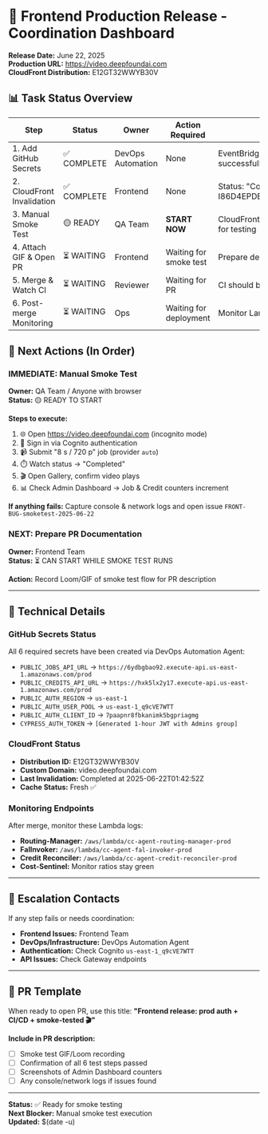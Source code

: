 # 🚀 Frontend Production Release - Coordination Dashboard

**Release Date:** June 22, 2025  
**Production URL:** https://video.deepfoundai.com  
**CloudFront Distribution:** E12GT32WWYB30V  

## 📊 Task Status Overview

| Step | Status | Owner | Action Required | Notes |
|------|--------|-------|----------------|--------|
| 1. Add GitHub Secrets | ✅ COMPLETE | DevOps Automation | None | EventBridge request processed successfully |
| 2. CloudFront Invalidation | ✅ COMPLETE | Frontend | None | Status: "Completed" (ID: I86D4EPDE3361L2URN8FC8F4IP) |
| 3. Manual Smoke Test | 🟡 READY | QA Team | **START NOW** | CloudFront cache cleared, ready for testing |
| 4. Attach GIF & Open PR | ⏳ WAITING | Frontend | Waiting for smoke test | Prepare demo recording |
| 5. Merge & Watch CI | ⏳ WAITING | Reviewer | Waiting for PR | CI should be green with secrets |
| 6. Post-merge Monitoring | ⏳ WAITING | Ops | Waiting for deployment | Monitor Lambda logs |

## 🎯 Next Actions (In Order)

### IMMEDIATE: Manual Smoke Test
**Owner:** QA Team / Anyone with browser  
**Status:** 🟡 READY TO START

**Steps to execute:**
1. 🌐 Open https://video.deepfoundai.com (incognito mode)
2. 🔐 Sign in via Cognito authentication
3. 📹 Submit "8 s / 720 p" job (provider `auto`)
4. ⏱️ Watch status → "Completed"
5. 🎬 Open Gallery, confirm video plays
6. 📊 Check Admin Dashboard → Job & Credit counters increment

**If anything fails:** Capture console & network logs and open issue `FRONT-BUG-smoketest-2025-06-22`

### NEXT: Prepare PR Documentation
**Owner:** Frontend Team  
**Status:** ⏳ CAN START WHILE SMOKE TEST RUNS

**Action:** Record Loom/GIF of smoke test flow for PR description

---

## 🔧 Technical Details

### GitHub Secrets Status
All 6 required secrets have been created via DevOps Automation Agent:
- `PUBLIC_JOBS_API_URL` → `https://6ydbgbao92.execute-api.us-east-1.amazonaws.com/prod`
- `PUBLIC_CREDITS_API_URL` → `https://hxk5lx2y17.execute-api.us-east-1.amazonaws.com/prod`
- `PUBLIC_AUTH_REGION` → `us-east-1`
- `PUBLIC_AUTH_USER_POOL` → `us-east-1_q9cVE7WTT`
- `PUBLIC_AUTH_CLIENT_ID` → `7paapnr8fbkanimk5bgpriagmg`
- `CYPRESS_AUTH_TOKEN` → `[Generated 1-hour JWT with Admins group]`

### CloudFront Status
- **Distribution ID:** E12GT32WWYB30V
- **Custom Domain:** video.deepfoundai.com
- **Last Invalidation:** Completed at 2025-06-22T01:42:52Z
- **Cache Status:** Fresh ✅

### Monitoring Endpoints
After merge, monitor these Lambda logs:
- **Routing-Manager:** `/aws/lambda/cc-agent-routing-manager-prod`
- **FalInvoker:** `/aws/lambda/cc-agent-fal-invoker-prod`
- **Credit Reconciler:** `/aws/lambda/cc-agent-credit-reconciler-prod`
- **Cost-Sentinel:** Monitor ratios stay green

---

## 🚨 Escalation Contacts

If any step fails or needs coordination:
- **Frontend Issues:** Frontend Team
- **DevOps/Infrastructure:** DevOps Automation Agent
- **Authentication:** Check Cognito `us-east-1_q9cVE7WTT`
- **API Issues:** Check Gateway endpoints

---

## 📝 PR Template

When ready to open PR, use this title:
**"Frontend release: prod auth + CI/CD + smoke-tested 🎬"**

**Include in PR description:**
- [ ] Smoke test GIF/Loom recording
- [ ] Confirmation of all 6 test steps passed
- [ ] Screenshots of Admin Dashboard counters
- [ ] Any console/network logs if issues found

---

**Status:** ✅ Ready for smoke testing  
**Next Blocker:** Manual smoke test execution  
**Updated:** $(date -u) 